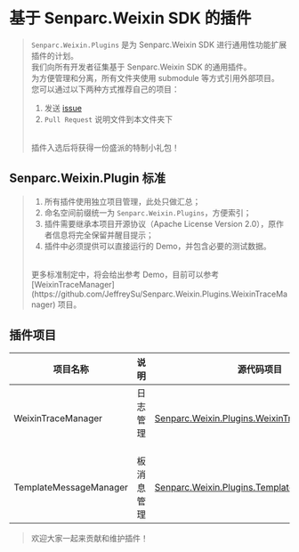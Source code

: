 # 基于 Senparc.Weixin SDK 的插件

> `Senparc.Weixin.Plugins` 是为 Senparc.Weixin SDK 进行通用性功能扩展插件的计划。<br>
> 我们向所有开发者征集基于 Senparc.Weixin SDK 的通用插件。<br>
> 为方便管理和分离，所有文件夹使用 submodule 等方式引用外部项目。<br>
> 您可以通过以下两种方式推荐自己的项目：<br>
> 1. 发送 [issue](https://github.com/JeffreySu/WeiXinMPSDK/issues/new) 
> 2.  `Pull Request` 说明文件到本文件夹下<br>
> <br>
> 插件入选后将获得一份盛派的特制小礼包！

## Senparc.Weixin.Plugin 标准
> 1. 所有插件使用独立项目管理，此处只做汇总；<br>
> 2. 命名空间前缀统一为 `Senparc.Weixin.Plugins`，方便索引；<br>
> 3. 插件需要继承本项目开源协议（Apache License Version 2.0），原作者信息将完全保留并醒目提示；<br>
> 4. 插件中必须提供可以直接运行的 Demo，并包含必要的测试数据。<br>
> <br>
> 更多标准制定中，将会给出参考 Demo，目前可以参考 [WeixinTraceManager](https://github.com/JeffreySu/Senparc.Weixin.Plugins.WeixinTraceManager) 项目。


## 插件项目

| 项目名称 | 说明 | 源代码项目  |
|---------|------|------|
|  WeixinTraceManager     | 日志管理   | [Senparc.Weixin.Plugins.WeixinTraceManager](https://github.com/JeffreySu/Senparc.Weixin.Plugins.WeixinTraceManager)
|  TemplateMessageManager | 板消息管理 | [Senparc.Weixin.Plugins.TemplateMessageManager](https://github.com/JeffreySu/Senparc.Weixin.Plugins.TemplateMessageManager)

> 欢迎大家一起来贡献和维护插件！
